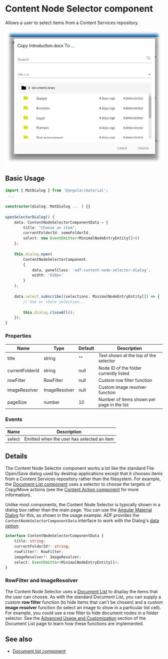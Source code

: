 # Content Node Selector component

Allows a user to select items from a Content Services repository.

![Content Node Selector screenshot](docassets/images/ContentNodeSelector.png)

## Basic Usage

```ts
import { MatDialog } from '@angular/material';
 ...

constructor(dialog: MatDialog ... ) {}

openSelectorDialog() {
    data: ContentNodeSelectorComponentData = {
        title: "Choose an item",
        currentFolderId: someFolderId,
        select: new EventEmitter<MinimalNodeEntryEntity[]>()
    };

    this.dialog.open(
        ContentNodeSelectorComponent,
        {
            data, panelClass: 'adf-content-node-selector-dialog',
            width: '630px'
        }
    );

    data.select.subscribe((selections: MinimalNodeEntryEntity[]) => {
        // Use or store selection...

        this.dialog.closeAll();
    });
}

```

### Properties

| Name | Type | Default | Description |
| --- | --- | --- | --- |
| title | string | "" | Text shown at the top of the selector |
| currentFolderId | string | null | Node ID of the folder currently listed |
| rowFilter | RowFilter | null | Custom row filter function |
| imageResolver | ImageResolver | null | Custom image resolver function |
| pageSize | number | 10 | Number of items shown per page in the list |

### Events

| Name | Description |
| --- | --- |
| select | Emitted when the user has selected an item |

## Details

The Content Node Selector component works a lot like the standard File Open/Save
dialog used by desktop applications except that it chooses items from a Content Services
repository rather than the filesystem. For example, the
[Document List component](document-list.component.md) uses a selector to choose the targets
of Copy/Move actions (see the [Content Action component](content-action.component.md) for
more information).

Unlike most components, the Content Node Selector is typically shown in a dialog box
rather than the main page. You can use the
[Angular Material Dialog](https://material.angular.io/components/dialog/overview) for this,
as shown in the usage example. ADF provides the `ContentNodeSelectorComponentData` interface
to work with the Dialog's
[data option](https://material.angular.io/components/dialog/overview#sharing-data-with-the-dialog-component-):

```ts
interface ContentNodeSelectorComponentData {
    title: string;
    currentFolderId?: string;
    rowFilter?: RowFilter;
    imageResolver?: ImageResolver;
    select: EventEmitter<MinimalNodeEntryEntity[]>;
}
```

### RowFilter and ImageResolver

The Content Node Selector uses a [Document List](document-list.component.md) to display the
items that the user can choose. As with the standard Document List, you can supply a custom
**row filter** function (to hide items that can't be chosen) and a custom **image resolver**
function (to select an image to show in a particular list cell). For example, you could use
a row filter to hide document nodes in a folder selector. See the
[Advanced Usage and Customization](document-list.component.md#advanced-usage-and-customization)
section of the Document List page to learn how these functions are implemented.

<!-- Don't edit the See also section. Edit seeAlsoGraph.json and run config/generateSeeAlso.js -->
<!-- seealso start -->
## See also

- [Document list component](document-list.component.md)
<!-- seealso end -->